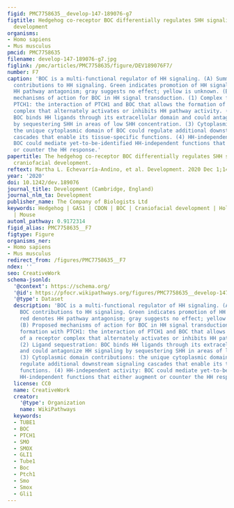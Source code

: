 ```yaml
---
figid: PMC7758635__develop-147-189076-g7
figtitle: Hedgehog co-receptor BOC differentially regulates SHH signaling during craniofacial
  development
organisms:
- Homo sapiens
- Mus musculus
pmcid: PMC7758635
filename: develop-147-189076-g7.jpg
figlink: /pmc/articles/PMC7758635/figure/DEV189076F7/
number: F7
caption: 'BOC is a multi-functional regulator of HH signaling. (A) Summary of BOC
  contributions to HH signaling. Green indicates promotion of HH signaling; red denotes
  HH pathway antagonism; gray suggests no effect; yellow is unknown. (B) Proposed
  mechanisms of action for BOC in HH signal transduction. (1) Complex formation with
  PTCH1: the interaction of PTCH1 and BOC that allows the formation of a receptor
  complex that alternately activates or inhibits HH pathway activity. (2) Ligand sequestration:
  BOC binds HH ligands through its extracellular domain and could antagonize HH signaling
  by sequestering SHH in areas of low SHH concentration. (3) Cytoplasmic domain contributions:
  the unique cytoplasmic domain of BOC could regulate additional downstream signaling
  cascades that enable its tissue-specific functions. (4) HH-independent activity:
  BOC could mediate yet-to-be-identified HH-independent functions that either augment
  or counter the HH response.'
papertitle: The hedgehog co-receptor BOC differentially regulates SHH signaling during
  craniofacial development.
reftext: Martha L. Echevarría-Andino, et al. Development. 2020 Dec 1;147(23):dev189076.
year: '2020'
doi: 10.1242/dev.189076
journal_title: Development (Cambridge, England)
journal_nlm_ta: Development
publisher_name: The Company of Biologists Ltd
keywords: Hedgehog | GAS1 | CDON | BOC | Craniofacial development | Holoprosencephaly
  | Mouse
automl_pathway: 0.9172314
figid_alias: PMC7758635__F7
figtype: Figure
organisms_ner:
- Homo sapiens
- Mus musculus
redirect_from: /figures/PMC7758635__F7
ndex: ''
seo: CreativeWork
schema-jsonld:
  '@context': https://schema.org/
  '@id': https://pfocr.wikipathways.org/figures/PMC7758635__develop-147-189076-g7.html
  '@type': Dataset
  description: 'BOC is a multi-functional regulator of HH signaling. (A) Summary of
    BOC contributions to HH signaling. Green indicates promotion of HH signaling;
    red denotes HH pathway antagonism; gray suggests no effect; yellow is unknown.
    (B) Proposed mechanisms of action for BOC in HH signal transduction. (1) Complex
    formation with PTCH1: the interaction of PTCH1 and BOC that allows the formation
    of a receptor complex that alternately activates or inhibits HH pathway activity.
    (2) Ligand sequestration: BOC binds HH ligands through its extracellular domain
    and could antagonize HH signaling by sequestering SHH in areas of low SHH concentration.
    (3) Cytoplasmic domain contributions: the unique cytoplasmic domain of BOC could
    regulate additional downstream signaling cascades that enable its tissue-specific
    functions. (4) HH-independent activity: BOC could mediate yet-to-be-identified
    HH-independent functions that either augment or counter the HH response.'
  license: CC0
  name: CreativeWork
  creator:
    '@type': Organization
    name: WikiPathways
  keywords:
  - TUBE1
  - BOC
  - PTCH1
  - SMO
  - SMOX
  - GLI1
  - Tube1
  - Boc
  - Ptch1
  - Smo
  - Smox
  - Gli1
---
```

